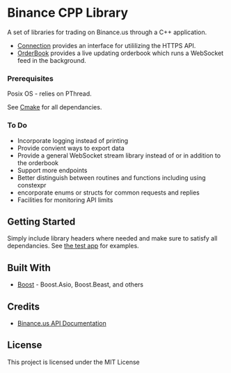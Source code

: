 # Binance CPP Library

A set of libraries for trading on Binance.us through a C++ application.

* [Connection](https://github.com/Beavergus/Binance-Trading-Platform/tree/master/Connection) provides an interface for utililizing the HTTPS API.
* [OrderBook](https://github.com/Beavergus/Binance-Trading-Platform/tree/master/OrderBook) provides a live updating orderbook which runs a WebSocket feed in the background.

### Prerequisites

Posix OS - relies on PThread.

See [Cmake](https://github.com/Beavergus/Binance-Trading-Platform/blob/master/CMakeLists.txt) for all dependancies.

### To Do
* Incorporate logging instead of printing
* Provide convient ways to export data
* Provide a general WebSocket stream library instead of or in addition to the orderbook
* Support more endpoints
* Better distinguish between routines and functions including using constexpr
* encorporate enums or structs for common requests and replies
* Facilities for monitoring API limits

## Getting Started

Simply include library headers where needed and make sure to satisfy all dependancies.
See [the test app](https://github.com/Beavergus/Binance-Trading-Platform/blob/master/TestApp/main.cpp) for examples.

## Built With

* [Boost](https://www.boost.org/) - Boost.Asio, Boost.Beast, and others

## Credits

* [Binance.us API Documentation](https://github.com/binance-us/binance-official-api-docs)

## License

This project is licensed under the MIT License
